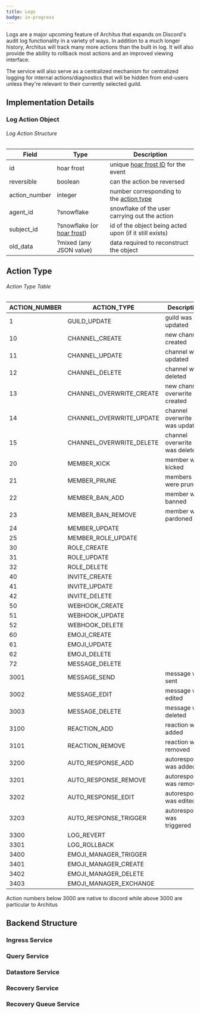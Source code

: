 ```yaml
---
title: Logs
badge: in-progress
---
```


Logs are a major upcoming feature of Architus that expands on Discord's audit log functionality in a variety of ways. In addition to a much longer history, Architus will track many more actions than the built in log. It will also provide the ability to rollback most actions and an improved viewing interface.

The service will also serve as a centralized mechanism for centralized logging for internal actions/diagnostics that will be hidden from end-users unless they're relevant to their currently selected guild.

## Implementation Details

### Log Action Object

###### Log Action Structure

| Field         | Type                                                          | Description                                                           |
| ------------- | ------------------------------------------------------------- | --------------------------------------------------------------------- |
| id            | hoar frost                                                    | unique [hoar frost ID](../../api-reference/#hoar-frost) for the event |
| reversible    | boolean                                                       | can the action be reversed                                            |
| action_number | integer                                                       | number corresponding to the [action type](#action-type)               |
| agent_id      | ?snowflake                                                    | snowflake of the user carrying out the action                         |
| subject_id    | ?snowflake (or [hoar frost](../../api-reference/#hoar-frost)) | id of the object being acted upon (if it still exists)                |
| old_data      | ?mixed (any JSON value)                                       | data required to reconstruct the object                               |

## Action Type

###### Action Type Table

| ACTION_NUMBER | ACTION_TYPE              | Description                   |
| ------------- | ------------------------ | ----------------------------- |
| 1             | GUILD_UPDATE             | guild was updated             |
| 10            | CHANNEL_CREATE           | new channel created           |
| 11            | CHANNEL_UPDATE           | channel was updated           |
| 12            | CHANNEL_DELETE           | channel was deleted           |
| 13            | CHANNEL_OVERWRITE_CREATE | new channel overwrite created |
| 14            | CHANNEL_OVERWRITE_UPDATE | channel overwrite was updated |
| 15            | CHANNEL_OVERWRITE_DELETE | channel overwrite was deleted |
| 20            | MEMBER_KICK              | member was kicked             |
| 21            | MEMBER_PRUNE             | members were pruned           |
| 22            | MEMBER_BAN_ADD           | member was banned             |
| 23            | MEMBER_BAN_REMOVE        | member was pardoned           |
| 24            | MEMBER_UPDATE            |                               |
| 25            | MEMBER_ROLE_UPDATE       |                               |
| 30            | ROLE_CREATE              |                               |
| 31            | ROLE_UPDATE              |                               |
| 32            | ROLE_DELETE              |                               |
| 40            | INVITE_CREATE            |                               |
| 41            | INVITE_UPDATE            |                               |
| 42            | INVITE_DELETE            |                               |
| 50            | WEBHOOK_CREATE           |                               |
| 51            | WEBHOOK_UPDATE           |                               |
| 52            | WEBHOOK_DELETE           |                               |
| 60            | EMOJI_CREATE             |                               |
| 61            | EMOJI_UPDATE             |                               |
| 62            | EMOJI_DELETE             |                               |
| 72            | MESSAGE_DELETE           |                               |
| 3001          | MESSAGE_SEND             | message was sent              |
| 3002          | MESSAGE_EDIT             | message was edited            |
| 3003          | MESSAGE_DELETE           | message was deleted           |
| 3100          | REACTION_ADD             | reaction was added            |
| 3101          | REACTION_REMOVE          | reaction was removed          |
| 3200          | AUTO_RESPONSE_ADD        | autoresponse was added        |
| 3201          | AUTO_RESPONSE_REMOVE     | autorespones was removed      |
| 3202          | AUTO_RESPONSE_EDIT       | autoresponse was edited       |
| 3203          | AUTO_RESPONSE_TRIGGER    | autoresponse was triggered    |
| 3300          | LOG_REVERT               |                               |
| 3301          | LOG_ROLLBACK             |                               |
| 3400          | EMOJI_MANAGER_TRIGGER    |                               |
| 3401          | EMOJI_MANAGER_CREATE     |                               |
| 3402          | EMOJI_MANAGER_DELETE     |                               |
| 3403          | EMOJI_MANAGER_EXCHANGE   |                               |

<Alert type="info">

Action numbers below 3000 are native to discord while above 3000 are particular to Architus

</Alert>

## Backend Structure

### Ingress Service

### Query Service

### Datastore Service

### Recovery Service

### Recovery Queue Service
